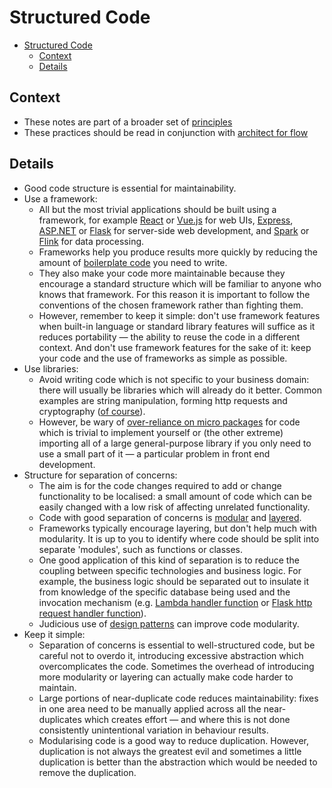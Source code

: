 # Structured Code

- [Structured Code](#structured-code)
  - [Context](#context)
  - [Details](#details)

## Context

* These notes are part of a broader set of [principles](../principles.md)
* These practices should be read in conjunction with [architect for flow](../patterns/architect-for-flow.md)

## Details

* Good code structure is essential for maintainability.
* Use a framework:
  * All but the most trivial applications should be built using a framework, for example [React](https://reactjs.org) or [Vue.js](https://vuejs.org) for web UIs, [Express](https://expressjs.com), [ASP.NET](https://dotnet.microsoft.com/apps/aspnet) or [Flask](https://flask.palletsprojects.com/en/1.1.x/) for server-side web development, and [Spark](https://spark.apache.org) or [Flink](https://flink.apache.org) for data processing.
  * Frameworks help you produce results more quickly by reducing the amount of [boilerplate code](https://en.wikipedia.org/wiki/Boilerplate_code) you need to write.
  * They also make your code more maintainable because they encourage a standard structure which will be familiar to anyone who knows that framework. For this reason it is important to follow the conventions of the chosen framework rather than fighting them.
  * However, remember to keep it simple: don't use framework features when built-in language or standard library features will suffice as it reduces portability  &mdash; the ability to reuse the code in a different context. And don't use framework features for the sake of it: keep your code and the use of frameworks as simple as possible.
* Use libraries:
  * Avoid writing code which is not specific to your business domain: there will usually be libraries which will already do it better. Common examples are string manipulation, forming http requests and cryptography ([of course](https://security.stackexchange.com/questions/18197/why-shouldnt-we-roll-our-own)).
  * However, be wary of [over-reliance on micro packages](https://arxiv.org/pdf/1709.04638.pdf) for code which is trivial to implement yourself or (the other extreme) importing all of a large general-purpose library if you only need to use a small part of it &mdash; a particular problem in front end development.
* Structure for separation of concerns:
  * The aim is for the code changes required to add or change functionality to be localised: a small amount of code which can be easily changed with a low risk of affecting unrelated functionality.
  * Code with good separation of concerns is [modular](http://singlepageappbook.com/maintainability1.html) and [layered](https://www.oreilly.com/library/view/software-architecture-patterns/9781491971437/ch01.html).
  * Frameworks typically encourage layering, but don't help much with modularity. It is up to you to identify where code should be split into separate 'modules', such as functions or classes.
  * One good application of this kind of separation is to reduce the coupling between specific technologies and business logic. For example, the business logic should be separated out to insulate it from knowledge of the specific database being used and the invocation mechanism (e.g. [Lambda handler function](https://docs.aws.amazon.com/lambda/latest/dg/python-handler.html) or [Flask http request handler function](https://flask.palletsprojects.com/en/1.1.x/quickstart/#routing)).
  * Judicious use of [design patterns](https://en.wikipedia.org/wiki/Software_design_pattern#Classification_and_list) can improve code modularity.
* Keep it simple:
  * Separation of concerns is essential to well-structured code, but be careful not to overdo it, introducing excessive abstraction which overcomplicates the code. Sometimes the overhead of introducing more modularity or layering can actually make code harder to maintain.
  * Large portions of near-duplicate code reduces maintainability: fixes in one area need to be manually applied across all the near-duplicates which creates effort &mdash; and where this is not done consistently unintentional variation in behaviour results.
  * Modularising code is a good way to reduce duplication. However, duplication is not always the greatest evil and sometimes a little duplication is better than the abstraction which would be needed to remove the duplication.
